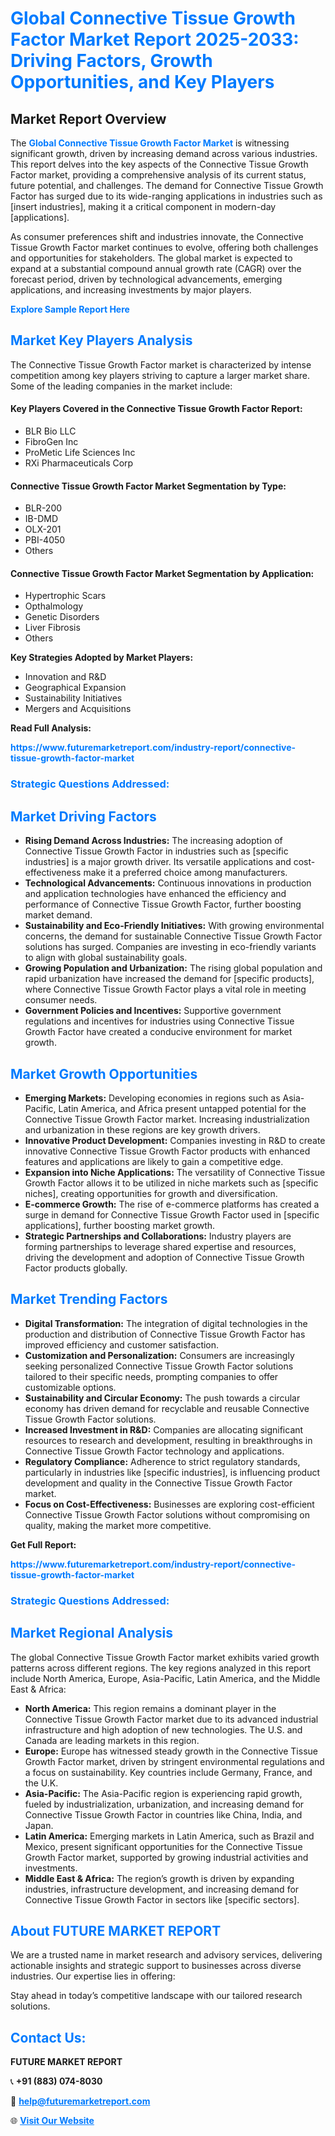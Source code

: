 <h1 style="color: #007BFF;">Global Connective Tissue Growth Factor Market Report 2025-2033: Driving Factors, Growth Opportunities, and Key Players</h1>

<section id="overview">
<h2>Market Report Overview</h2>
<p>The <a href="https://www.futuremarketreport.com/industry-report/connective-tissue-growth-factor-market" style="color: #007BFF; text-decoration: none;"><strong>Global Connective Tissue Growth Factor Market</strong></a> is witnessing significant growth, driven by increasing demand across various industries. This report delves into the key aspects of the Connective Tissue Growth Factor market, providing a comprehensive analysis of its current status, future potential, and challenges. The demand for Connective Tissue Growth Factor has surged due to its wide-ranging applications in industries such as [insert industries], making it a critical component in modern-day [applications].</p>
<p>As consumer preferences shift and industries innovate, the Connective Tissue Growth Factor market continues to evolve, offering both challenges and opportunities for stakeholders. The global market is expected to expand at a substantial compound annual growth rate (CAGR) over the forecast period, driven by technological advancements, emerging applications, and increasing investments by major players.</p>
</section>

<section id="overview">
<p><a href="https://www.futuremarketreport.com/request-sample/reportId=103686" style="color: #007BFF; text-decoration: none;"><strong>Explore Sample Report Here</strong></a></p>
</section>

<section id="key-players">
<h2 style="color: #007BFF;">Market Key Players Analysis</h2>
<p>The Connective Tissue Growth Factor market is characterized by intense competition among key players striving to capture a larger market share. Some of the leading companies in the market include:</p>
<h4>Key Players Covered in the Connective Tissue Growth Factor Report:</h4>
<ul><li>BLR Bio LLC</li><li>FibroGen Inc</li><li>ProMetic Life Sciences Inc</li><li>RXi Pharmaceuticals Corp</li></ul>
<h4>Connective Tissue Growth Factor Market Segmentation by Type:</h4>
<ul><li>BLR-200</li><li>IB-DMD</li><li>OLX-201</li><li>PBI-4050</li><li>Others</li></ul>

<h4>Connective Tissue Growth Factor Market Segmentation by Application:</h4>
<ul><li>Hypertrophic Scars</li><li>Opthalmology</li><li>Genetic Disorders</li><li>Liver Fibrosis</li><li>Others</li></ul>
<p><strong>Key Strategies Adopted by Market Players:</strong></p>
<ul>
<li>Innovation and R&D</li>
<li>Geographical Expansion</li>
<li>Sustainability Initiatives</li>
<li>Mergers and Acquisitions</li>
</ul>
</section>

<section>
<p><strong>Read Full Analysis: </strong></p><a href="https://www.futuremarketreport.com/industry-report/connective-tissue-growth-factor-market" style="color: #007BFF; text-decoration: none;"><strong>https://www.futuremarketreport.com/industry-report/connective-tissue-growth-factor-market</strong></a>
<h3 style="color: #007BFF;">Strategic Questions Addressed:</h3>
</section>

<section id="driving-factors">
<h2 style="color: #007BFF;">Market Driving Factors</h2>
<ul>
<li><strong>Rising Demand Across Industries:</strong> The increasing adoption of Connective Tissue Growth Factor in industries such as [specific industries] is a major growth driver. Its versatile applications and cost-effectiveness make it a preferred choice among manufacturers.</li>
<li><strong>Technological Advancements:</strong> Continuous innovations in production and application technologies have enhanced the efficiency and performance of Connective Tissue Growth Factor, further boosting market demand.</li>
<li><strong>Sustainability and Eco-Friendly Initiatives:</strong> With growing environmental concerns, the demand for sustainable Connective Tissue Growth Factor solutions has surged. Companies are investing in eco-friendly variants to align with global sustainability goals.</li>
<li><strong>Growing Population and Urbanization:</strong> The rising global population and rapid urbanization have increased the demand for [specific products], where Connective Tissue Growth Factor plays a vital role in meeting consumer needs.</li>
<li><strong>Government Policies and Incentives:</strong> Supportive government regulations and incentives for industries using Connective Tissue Growth Factor have created a conducive environment for market growth.</li>
</ul>
</section>

<section id="growth-opportunities">
<h2 style="color: #007BFF;">Market Growth Opportunities</h2>
<ul>
<li><strong>Emerging Markets:</strong> Developing economies in regions such as Asia-Pacific, Latin America, and Africa present untapped potential for the Connective Tissue Growth Factor market. Increasing industrialization and urbanization in these regions are key growth drivers.</li>
<li><strong>Innovative Product Development:</strong> Companies investing in R&D to create innovative Connective Tissue Growth Factor products with enhanced features and applications are likely to gain a competitive edge.</li>
<li><strong>Expansion into Niche Applications:</strong> The versatility of Connective Tissue Growth Factor allows it to be utilized in niche markets such as [specific niches], creating opportunities for growth and diversification.</li>
<li><strong>E-commerce Growth:</strong> The rise of e-commerce platforms has created a surge in demand for Connective Tissue Growth Factor used in [specific applications], further boosting market growth.</li>
<li><strong>Strategic Partnerships and Collaborations:</strong> Industry players are forming partnerships to leverage shared expertise and resources, driving the development and adoption of Connective Tissue Growth Factor products globally.</li>
</ul>
</section>

<section id="trending-factors">
<h2 style="color: #007BFF;">Market Trending Factors</h2>
<ul>
<li><strong>Digital Transformation:</strong> The integration of digital technologies in the production and distribution of Connective Tissue Growth Factor has improved efficiency and customer satisfaction.</li>
<li><strong>Customization and Personalization:</strong> Consumers are increasingly seeking personalized Connective Tissue Growth Factor solutions tailored to their specific needs, prompting companies to offer customizable options.</li>
<li><strong>Sustainability and Circular Economy:</strong> The push towards a circular economy has driven demand for recyclable and reusable Connective Tissue Growth Factor solutions.</li>
<li><strong>Increased Investment in R&D:</strong> Companies are allocating significant resources to research and development, resulting in breakthroughs in Connective Tissue Growth Factor technology and applications.</li>
<li><strong>Regulatory Compliance:</strong> Adherence to strict regulatory standards, particularly in industries like [specific industries], is influencing product development and quality in the Connective Tissue Growth Factor market.</li>
<li><strong>Focus on Cost-Effectiveness:</strong> Businesses are exploring cost-efficient Connective Tissue Growth Factor solutions without compromising on quality, making the market more competitive.</li>
</ul>
</section>

<section>
<p><strong>Get Full Report: </strong></p><a href="https://www.futuremarketreport.com/industry-report/connective-tissue-growth-factor-market" style="color: #007BFF; text-decoration: none;"><strong>https://www.futuremarketreport.com/industry-report/connective-tissue-growth-factor-market</strong></a>
<h3 style="color: #007BFF;">Strategic Questions Addressed:</h3>
</section>


<section id="regional-analysis">
<h2 style="color: #007BFF;">Market Regional Analysis</h2>
<p>The global Connective Tissue Growth Factor market exhibits varied growth patterns across different regions. The key regions analyzed in this report include North America, Europe, Asia-Pacific, Latin America, and the Middle East & Africa:</p>
<ul>
<li><strong>North America:</strong> This region remains a dominant player in the Connective Tissue Growth Factor market due to its advanced industrial infrastructure and high adoption of new technologies. The U.S. and Canada are leading markets in this region.</li>
<li><strong>Europe:</strong> Europe has witnessed steady growth in the Connective Tissue Growth Factor market, driven by stringent environmental regulations and a focus on sustainability. Key countries include Germany, France, and the U.K.</li>
<li><strong>Asia-Pacific:</strong> The Asia-Pacific region is experiencing rapid growth, fueled by industrialization, urbanization, and increasing demand for Connective Tissue Growth Factor in countries like China, India, and Japan.</li>
<li><strong>Latin America:</strong> Emerging markets in Latin America, such as Brazil and Mexico, present significant opportunities for the Connective Tissue Growth Factor market, supported by growing industrial activities and investments.</li>
<li><strong>Middle East & Africa:</strong> The region’s growth is driven by expanding industries, infrastructure development, and increasing demand for Connective Tissue Growth Factor in sectors like [specific sectors].</li>
</ul>
</section>

<footer>
<h2 style="color: #007BFF;">About FUTURE MARKET REPORT</h2>
<p>We are a trusted name in market research and advisory services, delivering actionable insights and strategic support to businesses across diverse industries. Our expertise lies in offering:</p>

<p>Stay ahead in today’s competitive landscape with our tailored research solutions.</p>

<h2 style="color: #007BFF;">Contact Us:</h2>
<p><strong>FUTURE MARKET REPORT</strong></p>
<p>📞 <strong>+91 (883) 074-8030</strong></p>
<p>📧 <strong><a href="mailto:help@futuremarketreport.com" style="color: #007BFF;">help@futuremarketreport.com</a></strong></p>
<p>🌐 <strong><a href="https://www.futuremarketreport.com/" style="color: #007BFF;">Visit Our Website</a></strong></p>
</footer>